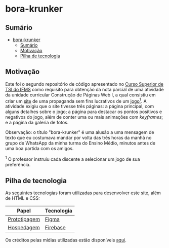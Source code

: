 # bora-krunker

## Sumário

- [bora-krunker](#bora-krunker)
  - [Sumário](#sumário)
  - [Motivação](#motivação)
  - [Pilha de tecnologia](#pilha-de-tecnologia)

## Motivação

Este foi o segundo repositório de código apresentado no [Curso Superior de TSI do IFMS](https://www.ifms.edu.br/campi/campus-aquidauana/cursos/graduacao/sistemas-para-internet/sistemas-para-internet) como requisito para obtenção da nota parcial de uma atividade da unidade curricular Construção de Páginas Web I, a qual consistiu em criar um [site](https://conheca-krunker.web.app/) de uma propaganda sem fins lucrativos de um [jogo](https://krunker.io/)[<sup>1</sup>](#nota-de-rodape-1). A atividade exigiu que o site tivesse três páginas: a página principal, com alguns detalhes sobre o jogo; a página para destacar os pontos positivos e negativos do jogo, além de conter uma ou mais animações com _keyframes_; e a página da galeria de fotos.

Observação: o título "bora-krunker" é uma alusão a uma mensagem de texto que eu costumava mandar por volta das três horas da manhã no grupo de WhatsApp da minha turma do Ensino Médio, minutos antes de uma boa partida com os amigos.

<sup id="nota-de-rodape-1">1</sup> O professor instruiu cada discente a selecionar um jogo de sua preferência.

## Pilha de tecnologia

As seguintes tecnologias foram utilizadas para desenvolver este site, além de HTML e CSS:

| Papel | Tecnologia |
|-|-|
| [Prototipagem](https://figma.fun/C7hkkB) | [Figma](https://figma.com/) |
| [Hospedagem](https://conheca-krunker.web.app/) | [Firebase](https://firebase.google.com/) |

Os créditos pelas mídias utilizadas estão disponíveis [aqui](./public/assets/README.md).